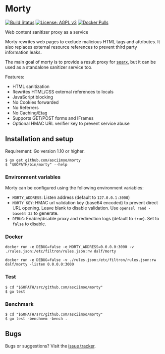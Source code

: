 # Morty

[![Build Status](https://travis-ci.org/asciimoo/morty.svg)](https://travis-ci.org/asciimoo/morty)
[![License: AGPL v3](https://img.shields.io/badge/License-AGPL%20v3-blue.svg)](https://www.gnu.org/licenses/agpl-3.0)
[![Docker Pulls](https://img.shields.io/docker/pulls/dalf/morty)](https://hub.docker.com/r/dalf/morty)

Web content sanitizer proxy as a service

Morty rewrites web pages to exclude malicious HTML tags and attributes. It also replaces external resource references to prevent third party information leaks.

The main goal of morty is to provide a result proxy for [searx](https://asciimoo.github.com/searx/), but it can be used as a standalone sanitizer service too.

Features:

 - HTML sanitization
 - Rewrites HTML/CSS external references to locals
 - JavaScript blocking
 - No Cookies forwarded
 - No Referrers
 - No Caching/Etag
 - Supports GET/POST forms and IFrames
 - Optional HMAC URL verifier key to prevent service abuse


## Installation and setup
Requirement: Go version 1.10 or higher.

```
$ go get github.com/asciimoo/morty
$ "$GOPATH/bin/morty" --help
```

### Environment variables

Morty can be configured using the following environment variables:
- `MORTY_ADDRESS`: Listen address (default to `127.0.0.1:3000`)
- `MORTY_KEY`: HMAC url validation key (base64 encoded) to prevent direct URL opening. Leave blank to disable validation. Use `openssl rand -base64 33` to generate.
- `DEBUG`: Enable/disable proxy and redirection logs (default to `true`). Set to `false` to disable.

### Docker

```
docker run -e DEBUG=false -e MORTY_ADDRESS=0.0.0.0:3000 -v ./rules.json:/etc/filtron/rules.json:rw dalf/morty
```

```
docker run -e DEBUG=false -v ./rules.json:/etc/filtron/rules.json:rw dalf/morty -listen 0.0.0.0:3000
```


### Test

```
$ cd "$GOPATH/src/github.com/asciimoo/morty"
$ go test
```


### Benchmark

```
$ cd "$GOPATH/src/github.com/asciimoo/morty"
$ go test -benchmem -bench .
```


## Bugs

Bugs or suggestions? Visit the [issue tracker](https://github.com/asciimoo/morty/issues).
